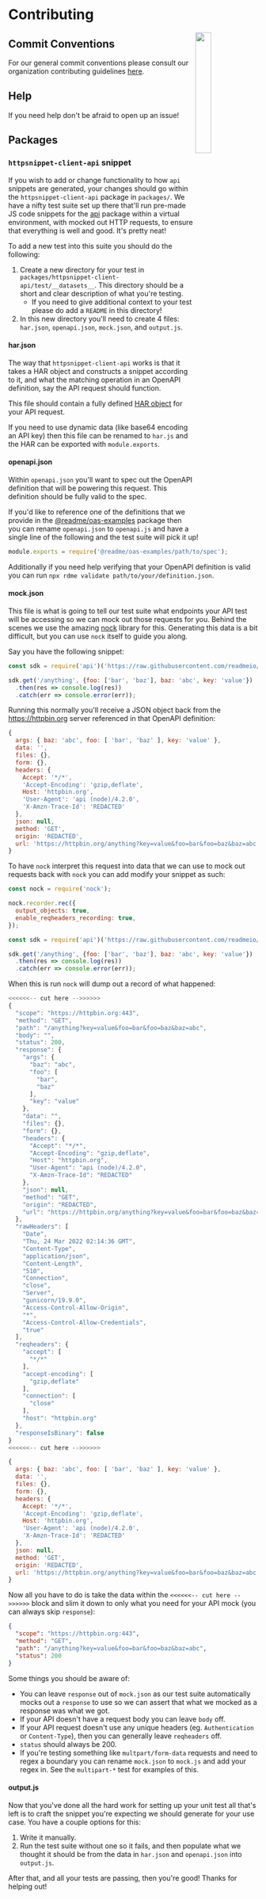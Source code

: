 # Contributing

<img align="right" width="25%" style="margin-bottom: 2em" src="https://owlbert.io/images/owlberts-png/camp.png.png">

## Commit Conventions

For our general commit conventions please consult our organization contributing guidelines [here](https://github.com/readmeio/.github/blob/main/.github/CONTRIBUTING.md).

## Help

If you need help don't be afraid to open up an issue!

## Packages
### `httpsnippet-client-api` snippet

If you wish to add or change functionality to how `api` snippets are generated, your changes should go within the `httpsnippet-client-api` package in `packages/`. We have a nifty test suite set up there that'll run pre-made JS code snippets for the [api](https://npm.im/api) package within a virtual environment, with mocked out HTTP requests, to ensure that everything is well and good. It's pretty neat!

To add a new test into this suite you should do the following:

1. Create a new directory for your test in `packages/httpsnippet-client-api/test/__datasets__`. This directory should be a short and clear description of what you're testing.
    * If you need to give additional context to your test please do add a `README` in this directory!
2. In this new directory you'll need to create 4 files: `har.json`, `openapi.json`, `mock.json`, and `output.js`.

#### har.json

The way that `httpsnippet-client-api` works is that it takes a HAR object and constructs a snippet according to it, and what the matching operation in an OpenAPI definition, say the API request should function.

This file should contain a fully defined [HAR object](http://www.softwareishard.com/blog/har-12-spec/) for your API request.

If you need to use dynamic data (like base64 encoding an API key) then this file can be renamed to `har.js` and the HAR can be exported with `module.exports`.

#### openapi.json

Within `openapi.json` you'll want to spec out the OpenAPI definition that will be powering this request. This definition should be fully valid to the spec.

If you'd like to reference one of the definitions that we provide in the [@readme/oas-examples](https://npm.im/@readme/oas-examples) package then you can rename `openapi.json` to `openapi.js` and have a single line of the following and the test suite will pick it up!

```js
module.exports = require('@readme/oas-examples/path/to/spec');
````

Additionally if you need help verifying that your OpenAPI definition is valid you can run `npx rdme validate path/to/your/definition.json`.

#### mock.json

This file is what is going to tell our test suite what endpoints your API test will be accessing so we can mock out those requests for you. Behind the scenes we use the amazing [nock](https://npm.im/nock) library for this. Generating this data is a bit difficult, but you can use `nock` itself to guide you along.

Say you have the following snippet:

```js
const sdk = require('api')('https://raw.githubusercontent.com/readmeio/api/main/packages/httpsnippet-client-api/test/__datasets__/query/openapi.json');

sdk.get('/anything', {foo: ['bar', 'baz'], baz: 'abc', key: 'value'})
  .then(res => console.log(res))
  .catch(err => console.error(err));
```

Running this normally you'll receive a JSON object back from the https://httpbin.org server referenced in that OpenAPI definition:

```js
{
  args: { baz: 'abc', foo: [ 'bar', 'baz' ], key: 'value' },
  data: '',
  files: {},
  form: {},
  headers: {
    Accept: '*/*',
    'Accept-Encoding': 'gzip,deflate',
    Host: 'httpbin.org',
    'User-Agent': 'api (node)/4.2.0',
    'X-Amzn-Trace-Id': 'REDACTED'
  },
  json: null,
  method: 'GET',
  origin: 'REDACTED',
  url: 'https://httpbin.org/anything?key=value&foo=bar&foo=baz&baz=abc'
}
```

To have `nock` interpret this request into data that we can use to mock out requests back with `nock` you can add modify your snippet as such:

```js
const nock = require('nock');

nock.recorder.rec({
  output_objects: true,
  enable_reqheaders_recording: true,
});

const sdk = require('api')('https://raw.githubusercontent.com/readmeio/api/main/packages/httpsnippet-client-api/test/__datasets__/query/openapi.json');

sdk.get('/anything', {foo: ['bar', 'baz'], baz: 'abc', key: 'value'})
  .then(res => console.log(res))
  .catch(err => console.error(err));
```

When this is run `nock` will dump out a record of what happened:

```js
<<<<<<-- cut here -->>>>>>
{
  "scope": "https://httpbin.org:443",
  "method": "GET",
  "path": "/anything?key=value&foo=bar&foo=baz&baz=abc",
  "body": "",
  "status": 200,
  "response": {
    "args": {
      "baz": "abc",
      "foo": [
        "bar",
        "baz"
      ],
      "key": "value"
    },
    "data": "",
    "files": {},
    "form": {},
    "headers": {
      "Accept": "*/*",
      "Accept-Encoding": "gzip,deflate",
      "Host": "httpbin.org",
      "User-Agent": "api (node)/4.2.0",
      "X-Amzn-Trace-Id": "REDACTED"
    },
    "json": null,
    "method": "GET",
    "origin": "REDACTED",
    "url": "https://httpbin.org/anything?key=value&foo=bar&foo=baz&baz=abc"
  },
  "rawHeaders": [
    "Date",
    "Thu, 24 Mar 2022 02:14:36 GMT",
    "Content-Type",
    "application/json",
    "Content-Length",
    "510",
    "Connection",
    "close",
    "Server",
    "gunicorn/19.9.0",
    "Access-Control-Allow-Origin",
    "*",
    "Access-Control-Allow-Credentials",
    "true"
  ],
  "reqheaders": {
    "accept": [
      "*/*"
    ],
    "accept-encoding": [
      "gzip,deflate"
    ],
    "connection": [
      "close"
    ],
    "host": "httpbin.org"
  },
  "responseIsBinary": false
}
<<<<<<-- cut here -->>>>>>

{
  args: { baz: 'abc', foo: [ 'bar', 'baz' ], key: 'value' },
  data: '',
  files: {},
  form: {},
  headers: {
    Accept: '*/*',
    'Accept-Encoding': 'gzip,deflate',
    Host: 'httpbin.org',
    'User-Agent': 'api (node)/4.2.0',
    'X-Amzn-Trace-Id': 'REDACTED'
  },
  json: null,
  method: 'GET',
  origin: 'REDACTED',
  url: 'https://httpbin.org/anything?key=value&foo=bar&foo=baz&baz=abc'
}
```

Now all you have to do is take the data within the `<<<<<<-- cut here -->>>>>>` block and slim it down to only what you need for your API mock (you can always skip `response`):

```json
{
  "scope": "https://httpbin.org:443",
  "method": "GET",
  "path": "/anything?key=value&foo=bar&foo=baz&baz=abc",
  "status": 200
}
```

Some things you should be aware of:

* You can leave `response` out of `mock.json` as our test suite automatically mocks out a `response` to use so we can assert that what we mocked as a response was what we got.
* If your API doesn't have a request body you can leave `body` off.
* If your API request doesn't use any unique headers (eg. `Authentication` or `Content-Type`), then you can generally leave `reqheaders` off.
* `status` should always be 200.
* If you're testing something like `multpart/form-data` requests and need to regex a boundary you can rename `mock.json` to `mock.js` and add your regex in. See the `multipart-*` test for examples of this.

#### output.js

Now that you've done all the hard work for setting up your unit test all that's left is to craft the snippet you're expecting we should generate for your use case. You have a couple options for this:

1. Write it manually.
2. Run the test suite without one so it fails, and then populate what we thought it should be from the data in `har.json` and `openapi.json` into `output.js`.

After that, and all your tests are passing, then you're good! Thanks for helping out!
